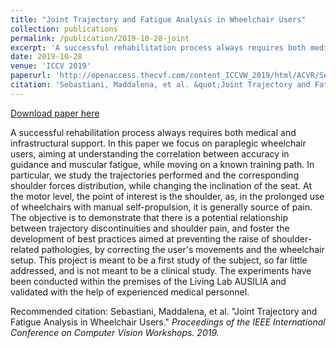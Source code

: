 ```yaml
---
title: "Joint Trajectory and Fatigue Analysis in Wheelchair Users"
collection: publications
permalink: /publication/2019-10-28-joint
excerpt: 'A successful rehabilitation process always requires both medical and infrastructural support. In this paper we focus on paraplegic wheelchair users, aiming at understanding the correlation between accuracy in guidance and muscular fatigue, while moving on a known training path. In particular, we study the trajectories performed and the corresponding shoulder forces distribution, while changing the inclination of the seat. At the motor level, the point of interest is the shoulder, as, in the prolonged use of wheelchairs with manual self-propulsion, it is generally source of pain. The objective is to demonstrate that there is a potential relationship between trajectory discontinuities and shoulder pain, and foster the development of best practices aimed at preventing the raise of shoulder-related pathologies, by correcting the user&apos;s movements and the wheelchair setup. This project is meant to be a first study of the subject, so far little addressed, and is not meant to be a clinical study. The experiments have been conducted within the premises of the Living Lab AUSILIA and validated with the help of experienced medical personnel.'
date: 2019-10-28
venue: 'ICCV 2019'
paperurl: 'http://openaccess.thecvf.com/content_ICCVW_2019/html/ACVR/Sebastiani_Joint_Trajectory_and_Fatigue_Analysis_in_Wheelchair_Users_ICCVW_2019_paper.html'
citation: 'Sebastiani, Maddalena, et al. &quot;Joint Trajectory and Fatigue Analysis in Wheelchair Users.&quot; <i>Proceedings of the IEEE International Conference on Computer Vision Workshops. 2019.</i>'
---
```


<a href='http://openaccess.thecvf.com/content_ICCVW_2019/html/ACVR/Sebastiani_Joint_Trajectory_and_Fatigue_Analysis_in_Wheelchair_Users_ICCVW_2019_paper.html'>Download paper here</a>

A successful rehabilitation process always requires both medical and infrastructural support. In this paper we focus on paraplegic wheelchair users, aiming at understanding the correlation between accuracy in guidance and muscular fatigue, while moving on a known training path. In particular, we study the trajectories performed and the corresponding shoulder forces distribution, while changing the inclination of the seat. At the motor level, the point of interest is the shoulder, as, in the prolonged use of wheelchairs with manual self-propulsion, it is generally source of pain. The objective is to demonstrate that there is a potential relationship between trajectory discontinuities and shoulder pain, and foster the development of best practices aimed at preventing the raise of shoulder-related pathologies, by correcting the user&apos;s movements and the wheelchair setup. This project is meant to be a first study of the subject, so far little addressed, and is not meant to be a clinical study. The experiments have been conducted within the premises of the Living Lab AUSILIA and validated with the help of experienced medical personnel.

Recommended citation: Sebastiani, Maddalena, et al. "Joint Trajectory and Fatigue Analysis in Wheelchair Users." <i>Proceedings of the IEEE International Conference on Computer Vision Workshops. 2019.</i>